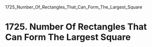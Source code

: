 1725_Number_Of_Rectangles_That_Can_Form_The_Largest_Square
# 1725. Number Of Rectangles That Can Form The Largest Square

